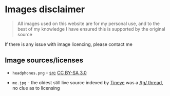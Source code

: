 # Images disclaimer

> All images used on this website are for my personal use, and to the best of my knowledge I have ensured this is supported by the original source

If there is any issue with image licencing, please contact me

## Image sources/licenses

* `headphones.png` - [src](https://commons.wikimedia.org/wiki/File:Earphones_icon.png) [CC BY-SA 3.0](https://creativecommons.org/licenses/by-sa/3.0/)

* `me.jpg` - the oldest still live source indexed by [Tineye](https://tineye.com) was a [/tg/ thread](http://suptg.thisisnotatrueending.com/archive/19926436/), no clue as to licensing
